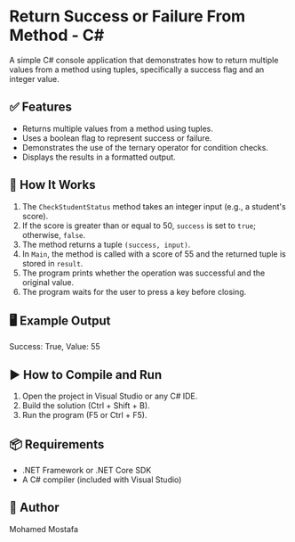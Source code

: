 # Return Success or Failure From Method - C#  
A simple C# console application that demonstrates how to return multiple values from a method using tuples, specifically a success flag and an integer value.  
## ✅ Features  
- Returns multiple values from a method using tuples.  
- Uses a boolean flag to represent success or failure.  
- Demonstrates the use of the ternary operator for condition checks.  
- Displays the results in a formatted output.  
## 🧠 How It Works  
1. The `CheckStudentStatus` method takes an integer input (e.g., a student's score).  
2. If the score is greater than or equal to 50, `success` is set to `true`; otherwise, `false`.  
3. The method returns a tuple `(success, input)`.  
4. In `Main`, the method is called with a score of 55 and the returned tuple is stored in `result`.  
5. The program prints whether the operation was successful and the original value.  
6. The program waits for the user to press a key before closing.  
## 🖥 Example Output  
Success: True, Value: 55  
## ▶️ How to Compile and Run  
1. Open the project in Visual Studio or any C# IDE.  
2. Build the solution (Ctrl + Shift + B).  
3. Run the program (F5 or Ctrl + F5).  
## 📦 Requirements  
- .NET Framework or .NET Core SDK  
- A C# compiler (included with Visual Studio)  
## 👤 Author  
Mohamed Mostafa  
